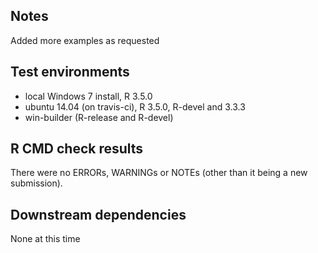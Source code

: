 ## Notes
Added more examples as requested

## Test environments
* local Windows 7 install, R 3.5.0
* ubuntu 14.04 (on travis-ci), R 3.5.0, R-devel and 3.3.3
* win-builder (R-release and R-devel)

## R CMD check results
There were no ERRORs, WARNINGs or NOTEs (other than it being a new submission).

## Downstream dependencies
None at this time
